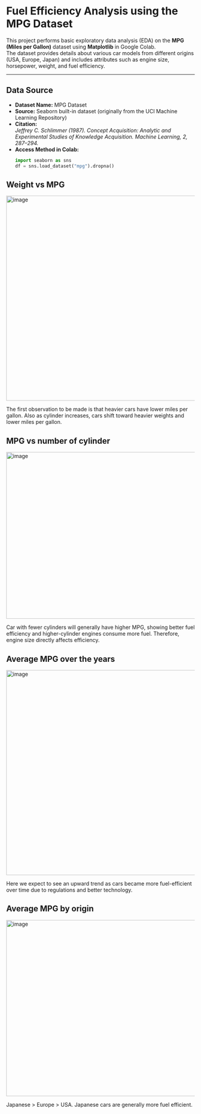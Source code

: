 # Fuel Efficiency Analysis using the MPG Dataset

This project performs basic exploratory data analysis (EDA) on the **MPG (Miles per Gallon)** dataset using **Matplotlib** in Google Colab.  
The dataset provides details about various car models from different origins (USA, Europe, Japan) and includes attributes such as engine size, horsepower, weight, and fuel efficiency.

---

## Data Source

- **Dataset Name:** MPG Dataset  
- **Source:** Seaborn built-in dataset (originally from the UCI Machine Learning Repository)  
- **Citation:**  
  *Jeffrey C. Schlimmer (1987). Concept Acquisition: Analytic and Experimental Studies of Knowledge Acquisition. Machine Learning, 2, 287–294.*  
- **Access Method in Colab:**
  ```python
  import seaborn as sns
  df = sns.load_dataset("mpg").dropna()

## Weight vs MPG 
<img width="686" height="547" alt="image" src="https://github.com/user-attachments/assets/6ca1a7e1-1960-407a-914b-ffa8f3b6d0eb" /> 


The first observation to be made is that heavier cars have lower miles per gallon. Also as cylinder increases, cars shift toward heavier weights and lower miles per gallon.

## MPG vs number of cylinder 
<img width="578" height="445" alt="image" src="https://github.com/user-attachments/assets/b5a53ea1-ea07-4afe-aff0-8db14cce7323" />


Car with fewer cylinders will generally have higher MPG, showing better fuel efficiency and higher-cylinder engines consume more fuel. Therefore, engine size directly affects efficiency. 

## Average MPG over the years
<img width="700" height="547" alt="image" src="https://github.com/user-attachments/assets/a2519a29-4df8-4b82-8d6a-8dd7d7626e01" />


Here we expect to see an upward trend as cars became more fuel-efficient over time due to regulations and better technology. 

## Average MPG by origin
<img width="609" height="470" alt="image" src="https://github.com/user-attachments/assets/84007c67-bdc5-4eed-a0e7-3a207784672b" />


Japanese > Europe > USA. Japanese cars are generally more fuel efficient.


